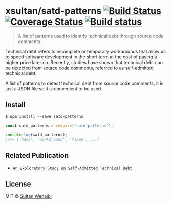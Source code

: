 # xsultan/satd-patterns [![Build Status](https://travis-ci.org/xsultan/satd-patterns.svg?branch=master)](https://travis-ci.org/xsultan/satd-patterns) [![Coverage Status](https://coveralls.io/repos/github/xsultan/satd-patterns/badge.svg?branch=master)](https://coveralls.io/github/xsultan/satd-patterns?branch=master) [![Build status](https://ci.appveyor.com/api/projects/status/9j2ma9u4gcd7h59x?svg=true)](https://ci.appveyor.com/project/xsultan/satd-patterns)


> A list of patterns used to identify technical debt through source code comments.

Technical debt refers to incomplete or temporary workarounds that allow us to speed software development in the short term at the cost of paying a higher price later on. Recently, studies have shown that technical debt can be detected from source code comments, referred to as self-admitted technical debt.


A list of patterns to detect technical debt from source code comments, it is just a JSON file so it is convenient to be used. 


## Install

```
$ npm install --save satd-patterns
```

```js
const satd_patterns = require('satd-patterns');

console.log(satd_patterns);
//=> ['hack', 'workaround', 'fixme', ...]
```


## Related Publication

- [`An Exploratory Study on Self-Admitted Technical Debt`](http://das.encs.concordia.ca/uploads/2016/01/Potdar_ICSME2014.pdf)


## License

MIT © [Sultan Wehaibi](https://github.com/xsultan/satd)
